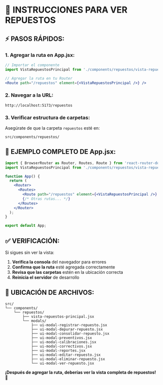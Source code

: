 # 🚀 INSTRUCCIONES PARA VER REPUESTOS

## ⚡ **PASOS RÁPIDOS:**

### **1. Agregar la ruta en App.jsx:**
```jsx
// Importar el componente
import VistaRepuestosPrincipal from './components/repuestos/vista-repuestos-principal';

// Agregar la ruta en tu Router
<Route path="/repuestos" element={<VistaRepuestosPrincipal />} />
```

### **2. Navegar a la URL:**
```
http://localhost:5173/repuestos
```

### **3. Verificar estructura de carpetas:**
Asegúrate de que la carpeta `repuestos` esté en:
```
src/components/repuestos/
```

## 🔧 **EJEMPLO COMPLETO DE App.jsx:**

```jsx
import { BrowserRouter as Router, Routes, Route } from 'react-router-dom';
import VistaRepuestosPrincipal from './components/repuestos/vista-repuestos-principal';

function App() {
  return (
    <Router>
      <Routes>
        <Route path="/repuestos" element={<VistaRepuestosPrincipal />} />
        {/* Otras rutas... */}
      </Routes>
    </Router>
  );
}

export default App;
```

## ✅ **VERIFICACIÓN:**

Si sigues sin ver la vista:

1. **Verifica la consola** del navegador para errores
2. **Confirma que la ruta** esté agregada correctamente
3. **Revisa que las carpetas** estén en la ubicación correcta
4. **Reinicia el servidor** de desarrollo

## 📁 **UBICACIÓN DE ARCHIVOS:**

```
src/
└── components/
    └── repuestos/
        ├── vista-repuestos-principal.jsx
        └── modals/
            ├── ui-modal-registrar-repuesto.jsx
            ├── ui-modal-depurar-repuesto.jsx
            ├── ui-modal-consolidar-repuesto.jsx
            ├── ui-modal-preventivos.jsx
            ├── ui-modal-calibraciones.jsx
            ├── ui-modal-correctivos.jsx
            ├── ui-modal-reportes.jsx
            ├── ui-modal-editar-repuesto.jsx
            ├── ui-modal-eliminar-repuesto.jsx
            └── ui-modal-ver-repuesto.jsx
```

**¡Después de agregar la ruta, deberías ver la vista completa de repuestos!** 🎯